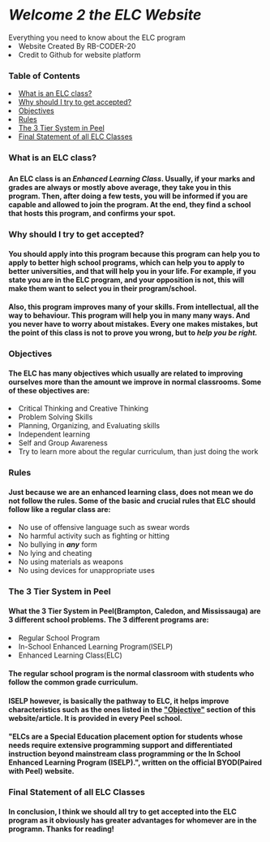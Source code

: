 <html>
  <head>
    <meta charset="utf-8">
    <meta name="viewport" content="width=device-width">
    <link href="style.css" rel="stylesheet" type="text/css" />
   <meta charset="utf-8">
   <meta name="viewport" content="width=device-width">
   <h1><em>Welcome 2 the ELC Website</em></h1>
  </head>
<body>
    Everything you need to know about the ELC program
  <li>Website Created By RB-CODER-20</li>
  <li>Credit to Github for website platform</li>
   <link href="style.css" rel="stylesheet" type="text/css" />
  <h3>Table of Contents</h3>
  <li><a href="#paraOne">What is an ELC class?</a></li>
  <li><a href="#paraTwo">Why should I try to get accepted?</a></li>
  <li><a href="#paraThree">Objectives</a></li>
  <li><a href="#paraFour">Rules</a></li>
  <li><a href="#paraFive">The 3 Tier System in Peel</a></li>
  <li><a href="#paraSix">Final Statement of all ELC Classes</a></li>
  
  <h3 id="paraOne">What is an ELC class?<h3> 
  <h4>An <strong>ELC</strong> class is an <em>Enhanced Learning Class</em>. Usually, if your marks and grades are always or mostly above average, they take you in this program. Then, after doing a few tests, you will be informed if you are capable and allowed to join the program. At the end, they find a school that hosts this program, and confirms your spot.</h4>

  <h3 id="paraTwo">Why should I try to get accepted?</h3>
  <h4>You should apply into this program because this program can help you to apply to better high school programs, which can help you to apply to better universities, and that will help you in your life. For example, if you state you are in the ELC program, and your opposition is not, this will make them want to select you in their program/school.</h4>
  <h4>Also, this program improves many of your skills. From intellectual, all the way to behaviour. This program will help you in many many ways. And you never have to worry about mistakes. Every one makes mistakes, but the point of this class is not to prove you wrong, but to <em>help you be right.</em></h4>
  
  <h3 id="paraThree">Objectives</h3>
<h4>The ELC has many objectives which usually are related to improving ourselves more than the amount we improve in normal classrooms. Some of these objectives are:</h4>
<li>Critical Thinking and Creative Thinking</li>
<li>Problem Solving Skills</li>
<li>Planning, Organizing, and Evaluating skills</li>
<li>Independent learning</li>
<li>Self and Group Awareness</li>
<li>Try to learn more about the regular curriculum, than just doing the work</li>

<h3 id="paraFour">Rules</h3>
<h4>Just because we are an enhanced learning class, does not mean we do not follow the rules. Some of the basic and crucial rules that ELC should follow like a regular class are:</h4>
<li>No use of offensive language such as swear words</li>
<li>No harmful activity such as fighting or hitting</li>
<li>No bullying in <em><strong>any</em></strong> form</li>
<li>No lying and cheating</li>
<li>No using materials as weapons</li>
<li>No using devices for unappropriate uses</li>

<h3 id="paraFive">The 3 Tier System in Peel</h3>
<h4>What the 3 Tier System in Peel(Brampton, Caledon, and Mississauga) are 3 different school problems. The 3 different programs are:</h4>
<li>Regular School Program</li>
<li>In-School Enhanced Learning Program(ISELP)</li>
<li>Enhanced Learning Class(ELC)</li>
  
  <h4>The regular school program is the normal classroom with students who follow the common grade  curriculum.</h4>
  <h4>ISELP however, is basically the pathway to ELC, it helps improve characteristics such as the ones listed in the <a href="#paraThree">"Objective"</a> section of this website/article. It is provided in every Peel school.</h4>
  <h4>"ELCs are a Special Education placement option for students whose needs require extensive programming support and differentiated instruction beyond mainstream class programming or the In School Enhanced Learning Program (ISELP).", written on the official BYOD(Paired with Peel) website. ​</h4>
  
  <h3 id="paraSix">Final Statement of all ELC Classes</h3>

<h4>In conclusion, I think we should all try to get accepted into the ELC program as it obviously has greater advantages for whomever are in the programn. Thanks for reading!</h4>
  
  </body>
</html
